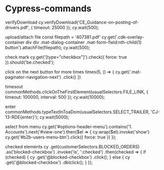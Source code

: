 # Cypress-commands

verifyDownload
cy.verifyDownload('CE_Guidance-on-posting-of-drivers.pdf', { timeout: 25000 });
cy.wait(500);


upload/attach file
const filepath = '407381.pdf'
cy.get('.cdk-overlay-container div div .mat-dialog-container .mat-form-field:nth-child(1) button').attachFile(filepath);
cy.wait(500);

check mark
cy.get('[type="checkbox"]').check({ force: true }).should('be.checked');



click on the next button for more times
times(5, () => {
            cy.get('.mat-paginator-navigation-next')
              .click()
          })

timesout
commonMethods.clickOnTheFirstElement(usualSelectors.FILE_LINK, { timeout: 100000, interval: 500 });
        cy.wait(10000);
        
enter
commonMethods.typeTextInToaDom(usualSelectors.SELECT_TRAILER, 'CJ-13-RDE{enter}');
        cy.wait(5000);

select from menu
 cy.get('#options-header-menu').contains('1. Accounts').next('#view-one').then($el => {
            cy.wrap($el).invoke('show')
            cy.get('#b2b-users-menu-btn').click({ force: true })
        });


checked elements
 cy
        .get(customerSelectors.BLOCKED_ORDERS)
        .as('blocked-checkbox')
        .invoke('is', ':checked')
        .then(checked => {
          if (checked) {
            cy
              .get('@blocked-checkbox')
              .click();
          } else {
            cy
              .get('@blocked-checkbox')
              .dblclick();
          }
        });
